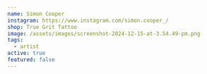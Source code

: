 ```yaml
---
name: Simon Cooper
instagram: https://www.instagram.com/simon.cooper_/
shop: True Grit Tattoo
image: /assets/images/screenshot-2024-12-15-at-3.54.49-pm.png
tags:
  - artist
active: true
featured: false
---
```

